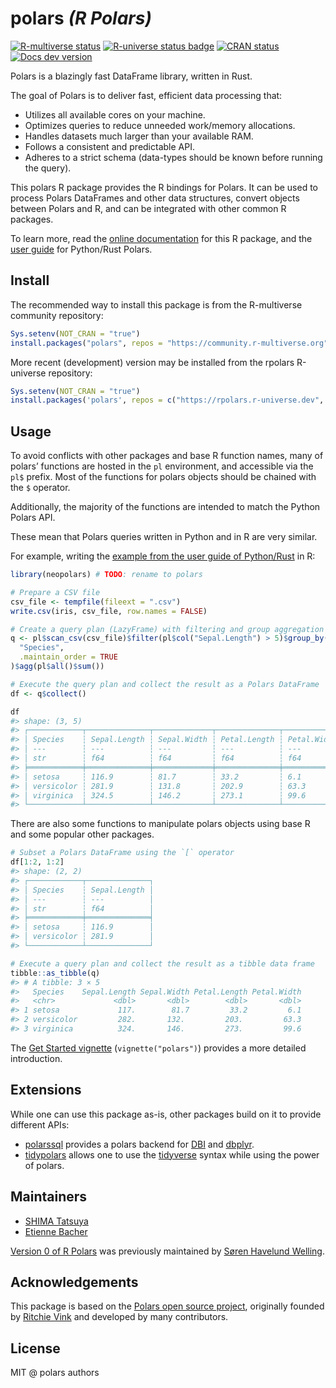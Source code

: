 
<!-- README.md is generated from README.Rmd. Please edit that file -->

# polars *(R Polars)*

<!-- TODO: add link to discord -->

<!-- badges: start -->

[![R-multiverse
status](https://img.shields.io/badge/dynamic/json?url=https%3A%2F%2Fcommunity.r-multiverse.org%2Fapi%2Fpackages%2Fpolars&query=%24.Version&label=r-multiverse)](https://community.r-multiverse.org/polars)
[![R-universe status
badge](https://rpolars.r-universe.dev/badges/polars)](https://rpolars.r-universe.dev)
[![CRAN
status](https://www.r-pkg.org/badges/version/polars)](https://CRAN.R-project.org/package=polars)
[![Docs dev
version](https://img.shields.io/badge/docs-dev-blue.svg)](https://pola-rs.github.io/r-polars)
<!-- badges: end -->

Polars is a blazingly fast DataFrame library, written in Rust.

The goal of Polars is to deliver fast, efficient data processing that:

- Utilizes all available cores on your machine.
- Optimizes queries to reduce unneeded work/memory allocations.
- Handles datasets much larger than your available RAM.
- Follows a consistent and predictable API.
- Adheres to a strict schema (data-types should be known before running
  the query).

This polars R package provides the R bindings for Polars. It can be used
to process Polars DataFrames and other data structures, convert objects
between Polars and R, and can be integrated with other common R
packages.

To learn more, read the [online
documentation](https://pola-rs.github.io/r-polars/) for this R package,
and the [user guide](https://docs.pola.rs/) for Python/Rust Polars.

## Install

The recommended way to install this package is from the R-multiverse
community repository:

``` r
Sys.setenv(NOT_CRAN = "true")
install.packages("polars", repos = "https://community.r-multiverse.org")
```

More recent (development) version may be installed from the rpolars
R-universe repository:

``` r
Sys.setenv(NOT_CRAN = "true")
install.packages('polars', repos = c("https://rpolars.r-universe.dev", "https://cloud.r-project.org"))
```

<!-- TODO: link to the installation vignette -->

## Usage

To avoid conflicts with other packages and base R function names, many
of polars’ functions are hosted in the `pl` environment, and accessible
via the `pl$` prefix. Most of the functions for polars objects should be
chained with the `$` operator.

Additionally, the majority of the functions are intended to match the
Python Polars API.

These mean that Polars queries written in Python and in R are very
similar.

For example, writing the [example from the user guide of
Python/Rust](https://docs.pola.rs/#example) in R:

``` r
library(neopolars) # TODO: rename to polars

# Prepare a CSV file
csv_file <- tempfile(fileext = ".csv")
write.csv(iris, csv_file, row.names = FALSE)

# Create a query plan (LazyFrame) with filtering and group aggregation
q <- pl$scan_csv(csv_file)$filter(pl$col("Sepal.Length") > 5)$group_by(
  "Species",
  .maintain_order = TRUE
)$agg(pl$all()$sum())

# Execute the query plan and collect the result as a Polars DataFrame
df <- q$collect()

df
#> shape: (3, 5)
#> ┌────────────┬──────────────┬─────────────┬──────────────┬─────────────┐
#> │ Species    ┆ Sepal.Length ┆ Sepal.Width ┆ Petal.Length ┆ Petal.Width │
#> │ ---        ┆ ---          ┆ ---         ┆ ---          ┆ ---         │
#> │ str        ┆ f64          ┆ f64         ┆ f64          ┆ f64         │
#> ╞════════════╪══════════════╪═════════════╪══════════════╪═════════════╡
#> │ setosa     ┆ 116.9        ┆ 81.7        ┆ 33.2         ┆ 6.1         │
#> │ versicolor ┆ 281.9        ┆ 131.8       ┆ 202.9        ┆ 63.3        │
#> │ virginica  ┆ 324.5        ┆ 146.2       ┆ 273.1        ┆ 99.6        │
#> └────────────┴──────────────┴─────────────┴──────────────┴─────────────┘
```

There are also some functions to manipulate polars objects using base R
and some popular other packages.

``` r
# Subset a Polars DataFrame using the `[` operator
df[1:2, 1:2]
#> shape: (2, 2)
#> ┌────────────┬──────────────┐
#> │ Species    ┆ Sepal.Length │
#> │ ---        ┆ ---          │
#> │ str        ┆ f64          │
#> ╞════════════╪══════════════╡
#> │ setosa     ┆ 116.9        │
#> │ versicolor ┆ 281.9        │
#> └────────────┴──────────────┘

# Execute a query plan and collect the result as a tibble data frame
tibble::as_tibble(q)
#> # A tibble: 3 × 5
#>   Species    Sepal.Length Sepal.Width Petal.Length Petal.Width
#>   <chr>             <dbl>       <dbl>        <dbl>       <dbl>
#> 1 setosa             117.        81.7         33.2         6.1
#> 2 versicolor         282.       132.         203.         63.3
#> 3 virginica          324.       146.         273.         99.6
```

The [Get Started
vignette](https://pola-rs.github.io/r-polars/vignettes/polars.html)
(`vignette("polars")`) provides a more detailed introduction.

## Extensions

While one can use this package as-is, other packages build on it to
provide different APIs:

- [polarssql](https://rpolars.github.io/r-polarssql/) provides a polars
  backend for [DBI](https://dbi.r-dbi.org/) and
  [dbplyr](https://dbplyr.tidyverse.org/).
- [tidypolars](https://tidypolars.etiennebacher.com/) allows one to use
  the [tidyverse](https://www.tidyverse.org/) syntax while using the
  power of polars.

## Maintainers

- [SHIMA Tatsuya](https://github.com/eitsupi)
- [Etienne Bacher](https://github.com/etiennebacher)

[Version 0 of R Polars](https://github.com/rpolars/r-polars0) was
previously maintained by [Søren Havelund
Welling](https://github.com/sorhawell).

## Acknowledgements

This package is based on the [Polars open source
project](https://github.com/pola-rs/polars), originally founded by
[Ritchie Vink](https://github.com/ritchie46) and developed by many
contributors.

## License

MIT @ polars authors
